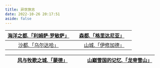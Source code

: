 ```yaml
---
title: 异世旅志
date: 2022-10-26 20:17:51
aside: false
---
```




| [海洋之都.「利姆萨·罗敏萨」](https://arrietty-fly.github.io/利姆萨·罗敏萨) | &emsp;[森都.「格里达尼亚」](https://arrietty-fly.github.io/格里达尼亚)&emsp; |
| :----------------------------------------------------------: | :----------------------------------------------------------: |
| [沙都.「乌尔达哈」](https://arrietty-fly.github.io/乌尔达哈) | &emsp;[山城.「伊修加德」](https://arrietty-fly.github.io/伊修加德) |





| &emsp;&emsp;[风与牧歌之城.「蒙德」](https://arrietty-fly.github.io/蒙德)&emsp;&emsp;&emsp; | [山巅雪国的记忆.「龙脊雪山」](https://arrietty-fly.github.io/龙脊雪山) |
| :----------------------------------------------------------: | :----------------------------------------------------------: |

